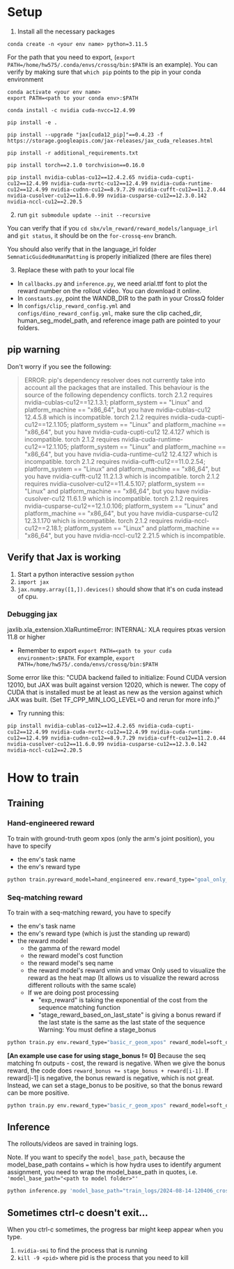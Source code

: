 # Setup
1. Install all the necessary packages
```
conda create -n <your env name> python=3.11.5
```

For the path that you need to export, (`export PATH=/home/hw575/.conda/envs/crossq/bin:$PATH` is an example). You can verify by making sure that `which pip` points to the pip in your conda environment
```
conda activate <your env name>
export PATH=<path to your conda env>:$PATH
```


```
conda install -c nvidia cuda-nvcc=12.4.99

pip install -e .

pip install --upgrade "jax[cuda12_pip]"==0.4.23 -f https://storage.googleapis.com/jax-releases/jax_cuda_releases.html

pip install -r additional_requirements.txt

pip install torch==2.1.0 torchvision==0.16.0

pip install nvidia-cublas-cu12==12.4.2.65 nvidia-cuda-cupti-cu12==12.4.99 nvidia-cuda-nvrtc-cu12==12.4.99 nvidia-cuda-runtime-cu12==12.4.99 nvidia-cudnn-cu12==8.9.7.29 nvidia-cufft-cu12==11.2.0.44 nvidia-cusolver-cu12==11.6.0.99 nvidia-cusparse-cu12==12.3.0.142 nvidia-nccl-cu12==2.20.5
```

2. run `git submodule update --init --recursive`

You can verify that if you `cd sbx/vlm_reward/reward_models/language_irl` and `git status`, it should be on the `for-crossq-env` branch.

You should also verify that in the language_irl folder `SemnaticGuidedHumanMatting` is properly initialized (there are files there)

3. Replace these with path to your local file
- In `callbacks.py` and `inference.py`, we need arial.ttf font to plot the reward number on the rollout video. You can download it online.
- In `constants.py`, point the WANDB_DIR to the path in your CrossQ folder
- In `configs/clip_reward_config.yml` and `configs/dino_reward_config.yml`, make sure the clip cached_dir, human_seg_model_path, and reference image path are pointed to your folders.


## pip warning
Don't worry if you see the following:
> ERROR: pip's dependency resolver does not currently take into account all the packages that are installed. This behaviour is the source of the following dependency conflicts.
torch 2.1.2 requires nvidia-cublas-cu12==12.1.3.1; platform_system == "Linux" and platform_machine == "x86_64", but you have nvidia-cublas-cu12 12.4.5.8 which is incompatible.
torch 2.1.2 requires nvidia-cuda-cupti-cu12==12.1.105; platform_system == "Linux" and platform_machine == "x86_64", but you have nvidia-cuda-cupti-cu12 12.4.127 which is incompatible.
torch 2.1.2 requires nvidia-cuda-runtime-cu12==12.1.105; platform_system == "Linux" and platform_machine == "x86_64", but you have nvidia-cuda-runtime-cu12 12.4.127 which is incompatible.
torch 2.1.2 requires nvidia-cufft-cu12==11.0.2.54; platform_system == "Linux" and platform_machine == "x86_64", but you have nvidia-cufft-cu12 11.2.1.3 which is incompatible.
torch 2.1.2 requires nvidia-cusolver-cu12==11.4.5.107; platform_system == "Linux" and platform_machine == "x86_64", but you have nvidia-cusolver-cu12 11.6.1.9 which is incompatible.
torch 2.1.2 requires nvidia-cusparse-cu12==12.1.0.106; platform_system == "Linux" and platform_machine == "x86_64", but you have nvidia-cusparse-cu12 12.3.1.170 which is incompatible.
torch 2.1.2 requires nvidia-nccl-cu12==2.18.1; platform_system == "Linux" and platform_machine == "x86_64", but you have nvidia-nccl-cu12 2.21.5 which is incompatible.



## Verify that Jax is working

1. Start a python interactive session `python`
2. `import jax`
3. `jax.numpy.array([1,]).devices()` should show that it's on cuda instead of cpu.

### Debugging jax

jaxlib.xla_extension.XlaRuntimeError: INTERNAL: XLA requires ptxas version 11.8 or higher

- Remember to export `export PATH=<path to your cuda environment>:$PATH`. For example, `export PATH=/home/hw575/.conda/envs/crossq/bin:$PATH`

Some error like this: "CUDA backend failed to initialize: Found CUDA version 12010, but JAX was built against version 12020, which is newer. The copy of CUDA that is installed must be at least as new as the version against which JAX was built. (Set TF_CPP_MIN_LOG_LEVEL=0 and rerun for more info.)"

- Try running this:
```
pip install nvidia-cublas-cu12==12.4.2.65 nvidia-cuda-cupti-cu12==12.4.99 nvidia-cuda-nvrtc-cu12==12.4.99 nvidia-cuda-runtime-cu12==12.4.99 nvidia-cudnn-cu12==8.9.7.29 nvidia-cufft-cu12==11.2.0.44 nvidia-cusolver-cu12==11.6.0.99 nvidia-cusparse-cu12==12.3.0.142 nvidia-nccl-cu12==2.20.5
```

# How to train

## Training
### Hand-engineered reward
To train with ground-truth geom xpos (only the arm's joint position), you have to specify
- the env's task name
- the env's reward type
```bash
python train.pyreward_model=hand_engineered env.reward_type="goal_only_euclidean_geom_xpos" env.task_name='right_arm_extend_wave_higher'
``` 

### Seq-matching reward
To train with a seq-matching reward, you have to specify
- the env's task name
- the env's reward type (which is just the standing up reward)
- the reward model
    - the gamma of the reward model
    - the reward model's cost function
    - the reward model's seq name
    - the reward model's reward vmin and vmax
        Only used to visualize the reward as the heat map (It allows us to visualize the reward across different rollouts with the same scale)
    - If we are doing post processing
        - "exp_reward" is taking the exponential of the cost from the sequence matching function
        - "stage_reward_based_on_last_state" is giving a bonus reward if the last state is the same as the last state of the sequence
            Warning: You must define a stage_bonus
```bash
python train.py env.reward_type="basic_r_geom_xpos" reward_model=soft_dtw reward_model.gamma=5 reward_model.cost_fn=euclidean_arms_only +reward_model.stage_bonus=0 reward_model.reward_vmin=0 reward_model.reward_vmax=1 '+reward_model.post_processing_method=["​​exp_reward", "stage_reward_based_on_last_state"]' env.task_name='right_arm_extend_wave_higher' reward_model.seq_name='key_frames' 
``` 

**[An example use case for using stage_bonus != 0]**
Because the seq matching fn outputs - cost, the reward is negative. When we give the bonus reward, the code does `reward_bonus += stage_bonus + reward[i-1]`. If reward[i-1] is negative, the bonus reward is negative, which is not great. Instead, we can set a stage_bonus to be positive, so that the bonus reward can be more positive.

```bash
python train.py env.reward_type="basic_r_geom_xpos" reward_model=soft_dtw reward_model.gamma=5 reward_model.cost_fn=euclidean_arms_only '+reward_model.post_processing_method=["stage_reward_based_on_last_state"]' +reward_mode.stage_bonus=2  reward_model.seq_name='key_frames' 'run_notes="debug-with-key-frames"'
```

## Inference
The rollouts/videos are saved in training logs.

Note. If you want to specify the `model_base_path`, because the model_base_path contains `=` which is how hydra uses to identify argument assignment, you need to wrap the model_base_path in quotes, i.e. `'model_base_path="<path to model folder>"'`
```bash
python inference.py 'model_base_path="train_logs/2024-08-14-120406_crossq_envr=both_arms_out_goal_only_euclidean_rm=dino_patch_wasserstein_s=9_nt=None/checkpoint"' model_checkpoint="model_2000_steps" env.reward_type="both_arms_out_goal_only_euclidean"
```


## Sometimes ctrl-c doesn't exit...
When you ctrl-c sometimes, the progress bar might keep appear when you type.
1. `nvidia-smi` to find the process that is running
2. `kill -9 <pid>` where pid is the process that you need to kill